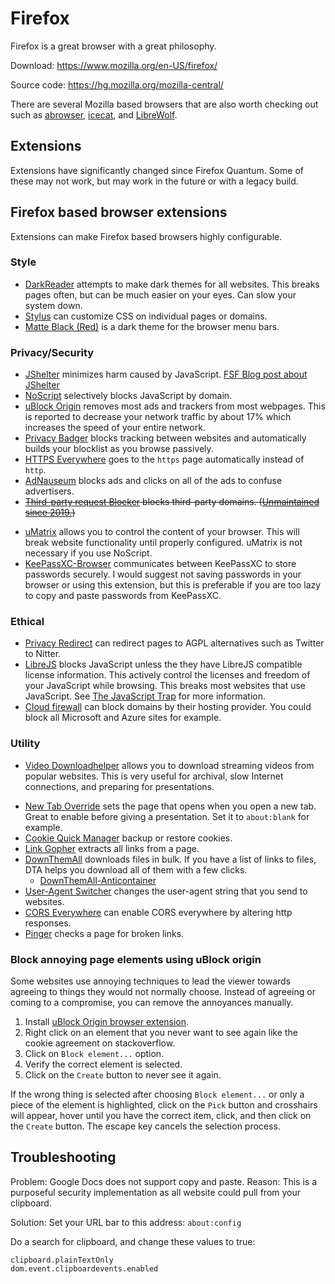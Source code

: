 # Firefox

Firefox is a great browser with a great philosophy.

Download: https://www.mozilla.org/en-US/firefox/

Source code: https://hg.mozilla.org/mozilla-central/

There are several Mozilla based browsers that are also worth checking out such
as [abrowser](https://trisquel.info/en/wiki/abrowser-help),
[icecat](https://www.gnu.org/software/gnuzilla/), and
[LibreWolf](https://librewolf-community.gitlab.io/).

## Extensions

Extensions have significantly changed since Firefox Quantum.  Some of these may
not work, but may work in the future or with a legacy build.

## Firefox based browser extensions

Extensions can make Firefox based browsers highly configurable.

### Style

* [DarkReader](https://addons.mozilla.org/en-US/firefox/addon/darkreader/)
  attempts to make dark themes for all websites.  This breaks pages often, but
  can be much easier on your eyes.  Can slow your system down.
* [Stylus](https://addons.mozilla.org/en-US/firefox/addon/styl-us/) can
  customize CSS on individual pages or domains.
* [Matte Black (Red)](https://addons.mozilla.org/en-US/firefox/addon/matte-black-red/)
  is a dark theme for the browser menu bars.

### Privacy/Security
* [JShelter](https://jshelter.org/) minimizes harm caused by JavaScript.  [FSF Blog post about JShelter](https://www.fsf.org/news/fsf-announces-jshelter-browser-add-on-to-combat-threats-from-nonfree-javascript)
* [NoScript](https://addons.mozilla.org/en-US/firefox/addon/noscript/)
  selectively blocks JavaScript by domain.
* [uBlock Origin](https://addons.mozilla.org/en-US/firefox/addon/ublock-origin/)
  removes most ads and trackers from most webpages.  This is reported to
  decrease your network traffic by about 17% which increases the speed of your
  entire network.
* [Privacy Badger](https://addons.mozilla.org/en-US/firefox/addon/privacy-badger17/)
  blocks tracking between websites and automatically builds your blocklist as
  you browse passively.
* [HTTPS Everywhere](https://addons.mozilla.org/en-US/firefox/addon/https-everywhere/)
  goes to the `https` page automatically instead of `http`.
* [AdNauseum](https://addons.mozilla.org/en-US/firefox/addon/adnauseam/) blocks
  ads and clicks on all of the ads to confuse advertisers.
* ~~[Third-party request Blocker](https://addons.mozilla.org/en-US/firefox/addon/tprb/)
  blocks third-party domains. ([Unmaintained since 2019.](https://old.reddit.com/r/FirefoxAddons/comments/8y3rsu/what_the_heck_is_going_on_with_thirdparty_request/))~~
- [uMatrix](https://addons.mozilla.org/en-US/firefox/addon/umatrix/) allows you
  to control the content of your browser.  This will break website
  functionality until properly configured.  uMatrix is not necessary if you use
  NoScript.
- [KeePassXC-Browser](https://addons.mozilla.org/en-US/firefox/addon/keepassxc-browser/)
  communicates between KeePassXC to store passwords securely.  I would suggest
  not saving passwords in your browser or using this extension, but this is
  preferable if you are too lazy to copy and paste passwords from KeePassXC.

### Ethical
* [Privacy Redirect](https://addons.mozilla.org/en-US/firefox/addon/privacy-redirect/)
  can redirect pages to AGPL alternatives such as Twitter to Nitter.
* [LibreJS](https://www.gnu.org/software/librejs/) blocks JavaScript unless the
  they have LibreJS compatible license information.  This actively control the
  licenses and freedom of your JavaScript while browsing.  This breaks most
  websites that use JavaScript.  See
  [The JavaScript Trap](https://www.gnu.org/philosophy/javascript-trap.en.html)
  for more information.
* [Cloud firewall](https://addons.mozilla.org/en-US/firefox/addon/cloud-firewall/)
  can block domains by their hosting provider.  You could block all Microsoft
  and Azure sites for example.

### Utility
- [Video Downloadhelper](https://addons.mozilla.org/en-US/firefox/addon/video-downloadhelper/)
  allows you to download streaming videos from popular websites.  This is very
  useful for archival, slow Internet connections, and preparing for
  presentations.
* [New Tab Override](https://addons.mozilla.org/en-US/firefox/addon/new-tab-override/)
  sets the page that opens when you open a new tab.  Great to enable before
  giving a presentation.  Set it to `about:blank` for example.
* [Cookie Quick Manager](https://addons.mozilla.org/en-US/firefox/addon/cookie-quick-manager/)
  backup or restore cookies.
* [Link Gopher](https://addons.mozilla.org/en-US/firefox/addon/link-gopher/)
  extracts all links from a page.
* [DownThemAll](https://addons.mozilla.org/en-US/firefox/addon/downthemall/)
  downloads files in bulk.  If you have a list of links to files, DTA helps you
  download all of them with a few clicks.
    * [DownThemAll-Anticontainer](https://addons.mozilla.org/en-US/firefox/addon/downthemall-anticontainer/)
* [User-Agent Switcher](https://addons.mozilla.org/en-US/firefox/addon/uaswitcher/)
  changes the user-agent string that you send to websites.
* [CORS Everywhere](https://addons.mozilla.org/en-US/firefox/addon/cors-everywhere/)
  can enable CORS everywhere by altering http responses.
* [Pinger](https://addons.mozilla.org/en-US/firefox/addon/pinger/) checks a
  page for broken links.

### Block annoying page elements using uBlock origin

Some websites use annoying techniques to lead the viewer towards agreeing to things they would not normally choose.  Instead of agreeing or coming to a compromise, you can remove the annoyances manually.

1. Install [uBlock Origin browser extension](https://addons.mozilla.org/en-US/firefox/addon/ublock-origin/).
1. Right click on an element that you never want to see again like the cookie agreement on stackoverflow.
1. Click on `Block element...` option.
1. Verify the correct element is selected.
1. Click on the `Create` button to never see it again.

If the wrong thing is selected after choosing `Block element...` or only a piece of the element is highlighted, click on the `Pick` button and crosshairs will appear, hover until you have the correct item, click, and then click on the `Create` button. The escape key cancels the selection process.

## Troubleshooting

Problem: Google Docs does not support copy and paste.  Reason: This is a
purposeful security implementation as all website could pull from your
clipboard.

Solution: Set your URL bar to this address: ```about:config```

Do a search for clipboard, and change these values to true:

```
clipboard.plainTextOnly
dom.event.clipboardevents.enabled
```
